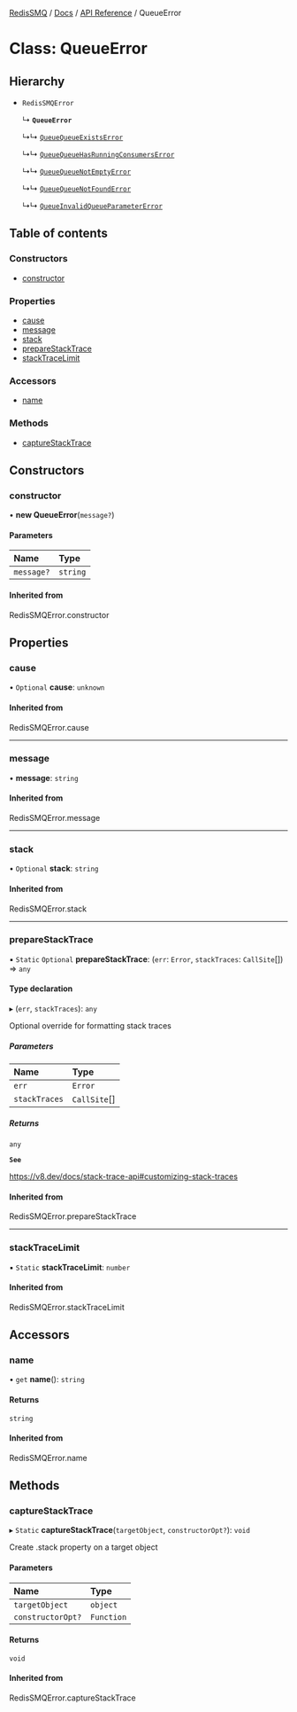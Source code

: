 [RedisSMQ](../../../README.md) / [Docs](../../README.md) / [API Reference](../README.md) / QueueError

# Class: QueueError

## Hierarchy

- `RedisSMQError`

  ↳ **`QueueError`**

  ↳↳ [`QueueQueueExistsError`](QueueQueueExistsError.md)

  ↳↳ [`QueueQueueHasRunningConsumersError`](QueueQueueHasRunningConsumersError.md)

  ↳↳ [`QueueQueueNotEmptyError`](QueueQueueNotEmptyError.md)

  ↳↳ [`QueueQueueNotFoundError`](QueueQueueNotFoundError.md)

  ↳↳ [`QueueInvalidQueueParameterError`](QueueInvalidQueueParameterError.md)

## Table of contents

### Constructors

- [constructor](QueueError.md#constructor)

### Properties

- [cause](QueueError.md#cause)
- [message](QueueError.md#message)
- [stack](QueueError.md#stack)
- [prepareStackTrace](QueueError.md#preparestacktrace)
- [stackTraceLimit](QueueError.md#stacktracelimit)

### Accessors

- [name](QueueError.md#name)

### Methods

- [captureStackTrace](QueueError.md#capturestacktrace)

## Constructors

### constructor

• **new QueueError**(`message?`)

#### Parameters

| Name | Type |
| :------ | :------ |
| `message?` | `string` |

#### Inherited from

RedisSMQError.constructor

## Properties

### cause

• `Optional` **cause**: `unknown`

#### Inherited from

RedisSMQError.cause

___

### message

• **message**: `string`

#### Inherited from

RedisSMQError.message

___

### stack

• `Optional` **stack**: `string`

#### Inherited from

RedisSMQError.stack

___

### prepareStackTrace

▪ `Static` `Optional` **prepareStackTrace**: (`err`: `Error`, `stackTraces`: `CallSite`[]) => `any`

#### Type declaration

▸ (`err`, `stackTraces`): `any`

Optional override for formatting stack traces

##### Parameters

| Name | Type |
| :------ | :------ |
| `err` | `Error` |
| `stackTraces` | `CallSite`[] |

##### Returns

`any`

**`See`**

https://v8.dev/docs/stack-trace-api#customizing-stack-traces

#### Inherited from

RedisSMQError.prepareStackTrace

___

### stackTraceLimit

▪ `Static` **stackTraceLimit**: `number`

#### Inherited from

RedisSMQError.stackTraceLimit

## Accessors

### name

• `get` **name**(): `string`

#### Returns

`string`

#### Inherited from

RedisSMQError.name

## Methods

### captureStackTrace

▸ `Static` **captureStackTrace**(`targetObject`, `constructorOpt?`): `void`

Create .stack property on a target object

#### Parameters

| Name | Type |
| :------ | :------ |
| `targetObject` | `object` |
| `constructorOpt?` | `Function` |

#### Returns

`void`

#### Inherited from

RedisSMQError.captureStackTrace
